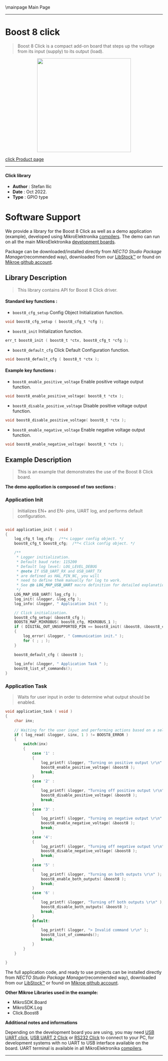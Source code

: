 \mainpage Main Page

---
# Boost 8 click

> Boost 8 Click is a compact add-on board that steps up the voltage from its input (supply) to its output (load).

<p align="center">
  <img src="https://download.mikroe.com/images/click_for_ide/boost8_click.png" height=300px>
</p>

[click Product page](https://www.mikroe.com/boost-8-click)

---


#### Click library

- **Author**        : Stefan Ilic
- **Date**          : Oct 2022.
- **Type**          : GPIO type


# Software Support

We provide a library for the Boost 8 Click
as well as a demo application (example), developed using MikroElektronika
[compilers](https://www.mikroe.com/necto-studio).
The demo can run on all the main MikroElektronika [development boards](https://www.mikroe.com/development-boards).

Package can be downloaded/installed directly from *NECTO Studio Package Manager*(recommended way), downloaded from our [LibStock&trade;](https://libstock.mikroe.com) or found on [Mikroe github account](https://github.com/MikroElektronika/mikrosdk_click_v2/tree/master/clicks).

## Library Description

> This library contains API for Boost 8 Click driver.

#### Standard key functions :

- `boost8_cfg_setup` Config Object Initialization function.
```c
void boost8_cfg_setup ( boost8_cfg_t *cfg );
```

- `boost8_init` Initialization function.
```c
err_t boost8_init ( boost8_t *ctx, boost8_cfg_t *cfg );
```

- `boost8_default_cfg` Click Default Configuration function.
```c
void boost8_default_cfg ( boost8_t *ctx );
```

#### Example key functions :

- `boost8_enable_positive_voltage` Enable positive voltage output function.
```c
void boost8_enable_positive_voltage( boost8_t *ctx );
```

- `boost8_disable_positive_voltage` Disable positive voltage output function.
```c
void boost8_disable_positive_voltage( boost8_t *ctx );
```

- `boost8_enable_negative_voltage` Enable negative voltage output function.
```c
void boost8_enable_negative_voltage( boost8_t *ctx );
```

## Example Description

> This is an example that demonstrates the use of the Boost 8 Click board.

**The demo application is composed of two sections :**

### Application Init

> Initializes EN+ and EN- pins, UART log, and performs default configuration.

```c

void application_init ( void ) 
{
    log_cfg_t log_cfg;  /**< Logger config object. */
    boost8_cfg_t boost8_cfg;  /**< Click config object. */

    /** 
     * Logger initialization.
     * Default baud rate: 115200
     * Default log level: LOG_LEVEL_DEBUG
     * @note If USB_UART_RX and USB_UART_TX 
     * are defined as HAL_PIN_NC, you will 
     * need to define them manually for log to work. 
     * See @b LOG_MAP_USB_UART macro definition for detailed explanation.
     */
    LOG_MAP_USB_UART( log_cfg );
    log_init( &logger, &log_cfg );
    log_info( &logger, " Application Init " );

    // Click initialization.
    boost8_cfg_setup( &boost8_cfg );
    BOOST8_MAP_MIKROBUS( boost8_cfg, MIKROBUS_1 );
    if ( DIGITAL_OUT_UNSUPPORTED_PIN == boost8_init( &boost8, &boost8_cfg ) ) 
    {
        log_error( &logger, " Communication init." );
        for ( ; ; );
    }
    
    boost8_default_cfg ( &boost8 );
    
    log_info( &logger, " Application Task " );
    boost8_list_of_commands();
}

```

### Application Task

> Waits for user input in order to determine what output should be enabled.

```c
void application_task ( void ) 
{
    char inx;
    
    // Waiting for the user input and performing actions based on a selected command.
    if ( log_read( &logger, &inx, 1 ) != BOOST8_ERROR )
    {
        switch(inx)
        {
            case '1' :
            {
                log_printf( &logger, "Turning on positive output \r\n" );
                boost8_enable_positive_voltage( &boost8 );
                break;
            }
            case '2' :
            {
                log_printf( &logger, "Turning off positive output \r\n" );
                boost8_disable_positive_voltage( &boost8 );
                break;
            }
            case '3' :
            {
                log_printf( &logger, "Turning on negative output \r\n" );
                boost8_enable_negative_voltage( &boost8 );
                break;
            }
            case '4':
            {
                log_printf( &logger, "Turning off negative output \r\n" );
                boost8_disable_negative_voltage( &boost8 );
                break;
            }
            case '5' :
            {
                log_printf( &logger, "Turning on both outputs \r\n" );
                boost8_enable_both_outputs( &boost8 );
                break;
            }
            case '6' :
            {
                log_printf( &logger, "Turning off both outputs \r\n" );
                boost8_disable_both_outputs( &boost8 );
                break;
            }
            default:
            {
                log_printf( &logger, "> Invalid command \r\n" );
                boost8_list_of_commands();
                break;
            }
        }
    }
    
}
```

The full application code, and ready to use projects can be installed directly from *NECTO Studio Package Manager*(recommended way), downloaded from our [LibStock&trade;](https://libstock.mikroe.com) or found on [Mikroe github account](https://github.com/MikroElektronika/mikrosdk_click_v2/tree/master/clicks).

**Other Mikroe Libraries used in the example:**

- MikroSDK.Board
- MikroSDK.Log
- Click.Boost8

**Additional notes and informations**

Depending on the development board you are using, you may need
[USB UART click](https://www.mikroe.com/usb-uart-click),
[USB UART 2 Click](https://www.mikroe.com/usb-uart-2-click) or
[RS232 Click](https://www.mikroe.com/rs232-click) to connect to your PC, for
development systems with no UART to USB interface available on the board. UART
terminal is available in all MikroElektronika
[compilers](https://shop.mikroe.com/compilers).

---
